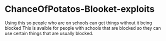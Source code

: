 # ChanceOfPotatos-Blooket-exploits

Using this so people who are on schools can get things without it being blocked
This is avaible for people with schools that are blocked so they can use certain things that are usually blocked.
